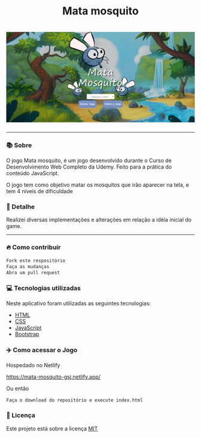 <h1 align="center">Mata mosquito</h1>
<h1 align="center"><img src="./public/img/mata-mosquito-home.PNG"></h1>

<hr>

### 📚 Sobre

O jogo Mata mosquito, é um jogo desenvolvido durante o Curso de Desenvolvimento Web Completo da Udemy.
Feito para a prática do conteúdo JavaScript.

O jogo tem como objetivo matar os mosquitos que irão aparecer na tela, e tem 4 níveis de dificuldade

### 🎨 Detalhe

Realizei diversas implementações e alterações em relação a idéia inicial do game.

<hr>

### 🔥 Como contribuir

```
Fork este respositório
Faça as mudanças
Abra um pull request
```

### 💻 Tecnologias utilizadas

Neste aplicativo foram utilizadas as seguintes tecnologias:

- [HTML](https://www.w3schools.com/html/)
- [CSS](https://www.w3schools.com/css/)
- [JavaScript](https://www.w3schools.com/js/)
- [Bootstrap](https://getbootstrap.com/)

### ✈️ Como acessar o Jogo

Hospedado no Netlify

https://mata-mosquito-gsj.netlify.app/

Ou então 

```
Faça o download do repositório e execute index.html
```

### 📃 Licença

Este projeto está sobre a licença <a href="https://github.com/GilbertoASJ/Mata-mosquito/blob/main/LICENSE">MIT</a>

